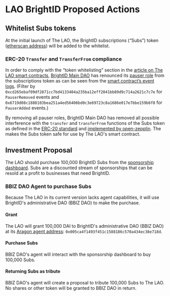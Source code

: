 # LAO BrightID Proposed Actions

## Whitelist Subs tokens
At the initial launch of The LAO, the BrightID subscriptions (“Subs”) token ([etherscan address](https://etherscan.io/token/0x61CEAc48136d6782DBD83c09f51E23514D12470a)) will be added to the whitelist.

### ERC-20 `Transfer` and `TransferFrom` compliance
In order to comply with the “token whitelisting” section in the [article on The LAO smart contracts](https://medium.com/@thelaoofficial/the-lao-joins-forces-with-moloch-dao-and-metacartel-to-begin-to-standardize-dao-related-smart-b6ee4b0db071), [BrightID Main DAO](https://mainnet.aragon.org/#/brightid/organization/) has renounced its [pauser role](https://github.com/BrightID/Sponsorship-Subscriptions-SmartContracts/blob/master/node_modules/openzeppelin-solidity/contracts/access/roles/PauserRole.sol) from the subscriptions token as can be seen from the [smart contract’s event logs](https://etherscan.io/address/0x61CEAc48136d6782DBD83c09f51E23514D12470a#events). (Filter by `0xcd265ebaf09df2871cc7bd4133404a235ba12eff2041bb89d9c714a2621c7c7e` for `PauserRemoved` events and `0x6719d08c1888103bea251a4ed56406bd0c3e69723c8a1686e017e7bbe159b6f8` for `PauserAdded` events.)

By removing all pauser roles, BrightID Main DAO has removed all possible interference with the `transfer` and `transferFrom` functions of the Subs token as defined in the [ERC-20 standard](https://eips.ethereum.org/EIPS/eip-20) and [implemented by open-zepplin](https://github.com/BrightID/Sponsorship-Subscriptions-SmartContracts/blob/master/node_modules/openzeppelin-solidity/contracts/token/ERC20/ERC20.sol). The makes the Subs token safe for use by The LAO's smart contract.

## Investment Proposal
The LAO should purchase 100,000 BrightID Subs from the [sponsorship dashboard](https://sp.brightid.org). Subs are a discounted stream of sponsorships that can be resold at a profit to businesses that need BrightID.

### BBIZ DAO Agent to purchase Subs
Because The LAO in its current version lacks agent capabilities, it will use BrightID's administrative DAO (BBIZ DAO) to make the purchase.

#### Grant
The LAO will grant 100,000 DAI to BrightID's administrative DAO (BBIZ DAO) at its [Aragon agent address](https://mainnet.aragon.org/#/brightid/organization/): `0x005ca4f1493f451c1588186c570a434ec38e718d`.

#### Purchase Subs
BBIZ DAO's agent will interact with the sponsorship dashboard to buy 100,000 Subs.

#### Returning Subs as tribute
BBIZ DAO's agent will create a proposal to tribute 100,000 Subs to The LAO. No shares or other token will be granted to BBIZ DAO in return.
